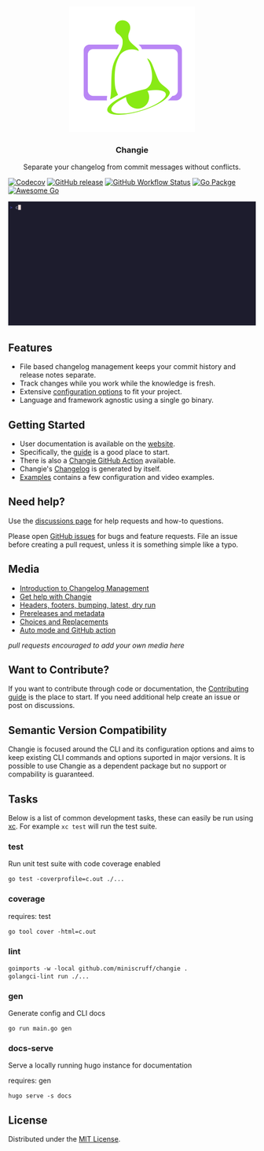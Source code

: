 <p align="center">
  <a href="https://changie.dev">
    <img alt="Changie Logo" src="./docs/themes/hugo-whisper-theme/static/images/logo.svg" height="256" />
  </a>
  <h3 align="center">Changie</h3>
  <p align="center">Separate your changelog from commit messages without conflicts.</p>
</p>

[![Codecov](https://img.shields.io/codecov/c/github/miniscruff/changie?style=for-the-badge&logo=codecov)](https://codecov.io/gh/miniscruff/changie)
[![GitHub release](https://img.shields.io/github/v/release/miniscruff/changie?style=for-the-badge&logo=github)](https://github.com/miniscruff/changie/releases)
[![GitHub Workflow Status](https://img.shields.io/github/actions/workflow/status/miniscruff/changie/test.yml?event=push&style=for-the-badge&logo=github)](https://github.com/miniscruff/changie/actions/workflows/test.yml)
[![Go Packge](https://img.shields.io/badge/Go-Reference-grey?style=for-the-badge&logo=go&logoColor=white&label=%20&labelColor=007D9C)](https://pkg.go.dev/github.com/miniscruff/changie)
[![Awesome Go](https://img.shields.io/badge/awesome-awesome?style=for-the-badge&logo=awesomelists&logoColor=white&label=%20&labelColor=CCA6C4&color=494368)](https://github.com/avelino/awesome-go#utilities)

![getting_started](./examples/getting_started.gif)

## Features
* File based changelog management keeps your commit history and release notes separate.
* Track changes while you work while the knowledge is fresh.
* Extensive [configuration options](https://changie.dev/config) to fit your project.
* Language and framework agnostic using a single go binary.

## Getting Started
* User documentation is available on the [website](https://changie.dev/).
* Specifically, the [guide](https://changie.dev/guide/) is a good place to start.
* There is also a [Changie GitHub Action](https://github.com/miniscruff/changie-action) available.
* Changie's [Changelog](CHANGELOG.md) is generated by itself.
* [Examples](./examples) contains a few configuration and video examples.

## Need help?
Use the [discussions page](https://github.com/miniscruff/changie/discussions) for help requests and how-to questions.

Please open [GitHub issues](https://github.com/miniscruff/changie/issues) for bugs and feature requests.
File an issue before creating a pull request, unless it is something simple like a typo.

## Media
* [Introduction to Changelog Management](https://dev.to/miniscruff/changie-automated-changelog-tool-11ed)
* [Get help with Changie](https://dev.to/miniscruff/get-help-automating-your-releases-21ig)
* [Headers, footers, bumping, latest, dry run](https://dev.to/miniscruff/changie-automated-changelog-generation-for-any-project-1b52)
* [Prereleases and metadata](https://dev.to/miniscruff/changie-automated-changelog-generation-for-large-projects-41hm)
* [Choices and Replacements](https://dev.to/miniscruff/changie-choices-and-replacements-40p5)
* [Auto mode and GitHub action](https://dev.to/miniscruff/changie-auto-mode-and-github-action-1279)

_pull requests encouraged to add your own media here_

## Want to Contribute?
If you want to contribute through code or documentation, the [Contributing guide](CONTRIBUTING.md) is the place to start.
If you need additional help create an issue or post on discussions.

## Semantic Version Compatibility
Changie is focused around the CLI and its configuration options and aims to keep existing CLI commands and options suported in major versions.
It is possible to use Changie as a dependent package but no support or compability is guaranteed.

## Tasks
Below is a list of common development tasks, these can easily be run using [xc](https://xcfile.dev/).
For example `xc test` will run the test suite.

### test
Run unit test suite with code coverage enabled
```
go test -coverprofile=c.out ./...
```

### coverage
requires: test
```
go tool cover -html=c.out
```

### lint
```
goimports -w -local github.com/miniscruff/changie .
golangci-lint run ./...
```

### gen
Generate config and CLI docs

```
go run main.go gen
```

### docs-serve
Serve a locally running hugo instance for documentation

requires: gen
```
hugo serve -s docs
```

## License
Distributed under the [MIT License](LICENSE).
